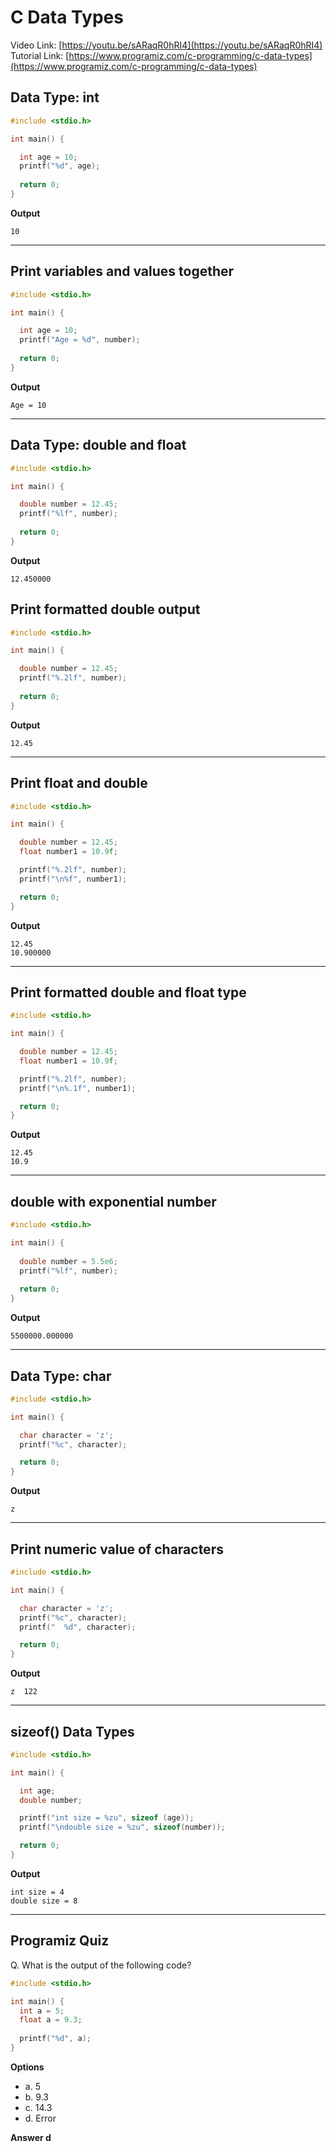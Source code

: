 # C Data Types

Video Link: [https://youtu.be/sARaqR0hRI4](https://youtu.be/sARaqR0hRI4)
Tutorial Link: [https://www.programiz.com/c-programming/c-data-types](https://www.programiz.com/c-programming/c-data-types)

## Data Type: int

```c
#include <stdio.h>

int main() {

  int age = 10;
  printf("%d", age);
  
  return 0;
}
```

**Output**

```
10
```

---
## Print variables and values together

```c
#include <stdio.h>

int main() {

  int age = 10;
  printf("Age = %d", number);
  
  return 0;
}
```

**Output**

```
Age = 10
```

---
## Data Type: double and float

```c
#include <stdio.h>

int main() {

  double number = 12.45;
  printf("%lf", number);
  
  return 0;
}
```

**Output**

```
12.450000
```
## Print formatted double output

```c
#include <stdio.h>

int main() {

  double number = 12.45;
  printf("%.2lf", number);
  
  return 0;
}
```

**Output**

```
12.45
```
---
## Print float and double

```c
#include <stdio.h>

int main() {

  double number = 12.45;
  float number1 = 10.9f;

  printf("%.2lf", number);
  printf("\n%f", number1);  

  return 0;
}
```

**Output**

```
12.45
10.900000
```

---
## Print formatted double and float type

```c
#include <stdio.h>

int main() {

  double number = 12.45;
  float number1 = 10.9f;

  printf("%.2lf", number);
  printf("\n%.1f", number1);  

  return 0;
}
```

**Output**

```
12.45
10.9
```

---
## double with exponential number

```c
#include <stdio.h>

int main() {
  
  double number = 5.5e6;
  printf("%lf", number);
  
  return 0;
}
```

**Output**

```
5500000.000000
```

---
## Data Type: char

```c
#include <stdio.h>

int main() {

  char character = 'z';
  printf("%c", character);

  return 0;
}
```

**Output**

```
z
```

---
## Print numeric value of characters

```c
#include <stdio.h>

int main() {

  char character = 'z';
  printf("%c", character);
  printf("  %d", character);

  return 0;
}
```

**Output**

```
z  122
```

---
## sizeof() Data Types

```c
#include <stdio.h>

int main() {

  int age;
  double number;

  printf("int size = %zu", sizeof (age));
  printf("\ndouble size = %zu", sizeof(number));

  return 0;
}
```

**Output**

```
int size = 4
double size = 8
```

---
## Programiz Quiz

Q. What is the output of the following code?

```c
#include <stdio.h>

int main() {
  int a = 5;
  float a = 9.3;
  
  printf("%d", a);
}
```
**Options**
- a. 5
- b. 9.3
- c. 14.3
- d. Error

**Answer d**